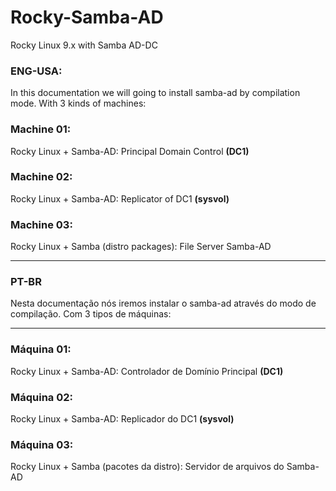 # Rocky-Samba-AD

Rocky Linux 9.x with Samba AD-DC

### ENG-USA:

In this documentation we will going to install samba-ad by compilation mode. With 3 kinds of machines:

### Machine 01:
Rocky Linux + Samba-AD: Principal Domain Control **(DC1)**

### Machine 02:
Rocky Linux + Samba-AD: Replicator of DC1 **(sysvol)**

### Machine 03:
Rocky Linux + Samba (distro packages): File Server Samba-AD

___________________________________________________________


### PT-BR
Nesta documentação nós iremos instalar o samba-ad através do modo de compilação. Com 3 tipos de máquinas:

___________________________________________________________

### Máquina 01:
Rocky Linux + Samba-AD: Controlador de Domínio Principal **(DC1)**

### Máquina 02:
Rocky Linux + Samba-AD: Replicador do DC1 **(sysvol)**

### Máquina 03:
Rocky Linux + Samba (pacotes da distro): Servidor de arquivos do Samba-AD 
